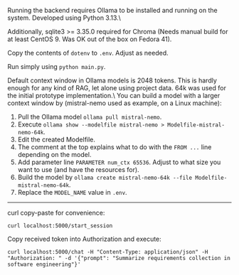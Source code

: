Running the backend requires Ollama to be installed and running on the system. Developed using Python 3.13.\\

Additionally, sqlite3 >= 3.35.0 required for Chroma (Needs manual build for at least CentOS 9. Was OK out of the box on Fedora 41).

Copy the contents of ```dotenv``` to ```.env```. Adjust as needed.

Run simply using ```python main.py```.

Default context window in Ollama models is 2048 tokens. This is hardly enough for any kind of RAG, let alone using project data. 64k was used for the initial prototype implementation.\\
You can build a model with a larger context window by (mistral-nemo used as example, on a Linux machine):
1. Pull the Ollama model ```ollama pull mistral-nemo```.
2. Execute ```ollama show --modelfile mistral-nemo > Modelfile-mistral-nemo-64k```.
3. Edit the created Modelfile.
4. The comment at the top explains what to do with the ```FROM ...``` line depending on the model.
5. Add parameter line ```PARAMETER num_ctx 65536```. Adjust to what size you want to use (and have the resources for).
6. Build the model by ```ollama create mistral-nemo-64k --file Modelfile-mistral-nemo-64k```.
7. Replace the ```MODEL_NAME``` value in ```.env```.

---

curl copy-paste for convenience:

```curl localhost:5000/start_session```

Copy received token into Authorization and execute:

```curl localhost:5000/chat -H "Content-Type: application/json" -H "Authorization: " -d '{"prompt": "Summarize requirements collection in software engineering"}'```
